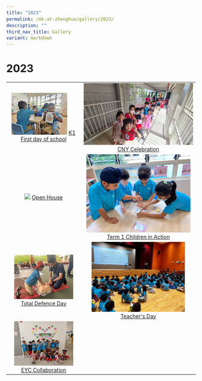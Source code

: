 ```yaml
---
title: "2023"
permalink: /mk-at-zhenghua/gallery/2023/
description: ""
third_nav_title: Gallery
variant: markdown
---
```

# 2023

|                 |                                     |
|:-------------:|:----------------:|
|<img style="width:80%" src="/images/Children%20in%20Action.jpeg"> <a href="https://photos.app.goo.gl/PyKMPJCmrF9AcY4q8" target="_blank"> K1 First day of school</a> | <img style="width:100%;margin-right:190px;" src="/images/20230120_105708.jpeg"> <a href="https://photos.app.goo.gl/rnBk7s4tf6dJwfVY6" target="_blank"> CNY Celebration</a> 
|<img style="width:86%" src="/images/MK-Open%20House.jpg"> <a href="https://photos.app.goo.gl/Led4RMDx9iV1CsLz9" target="_blank"> Open House</a> | <img style="width:95%" src="/images/children%20in%20action%20term%201.jpeg"> <a href="https://photos.app.goo.gl/isaJiqYZo3LzR4WPA" target="_blank"> Term 1 Children in Action</a> 
|<img style="width:85%" src="/images/total%20defence%20day.JPG"> <a href="https://photos.app.goo.gl/LcUkQk4VymNPwNDA7" target="_blank"> Total Defence Day</a>|<img style="width:85%" src="/images/MK%20Photos/teachers__day_2023.jpeg"> <a href="https://photos.app.goo.gl/gea86tZ71pH2HZVg6" target="_blank"> Teacher's Day</a>
|<img style="width:85%" src="/images/MK%20Photos/eyc-mk.jpg"> <a href="https://photos.app.goo.gl/KSMLzsiicTs4KFAYA" target="_blank"> EYC Collaboration</a>|


